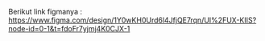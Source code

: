 Berikut link figmanya :
https://www.figma.com/design/1Y0wKH0Urd6l4JfjQE7rqn/UI%2FUX-KIIS?node-id=0-1&t=fdoFr7yjmj4K0CJX-1
